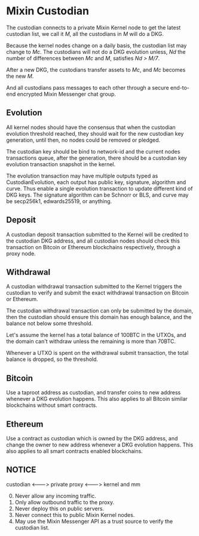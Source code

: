 # Mixin Custodian

The custodian connects to a private Mixin Kernel node to get the latest custodian list, we call it _M_, all the custodians in _M_ will do a DKG.

Because the kernel nodes change on a daily basis, the custodian list may change to _Mc_. The custodians will not do a DKG evolution unless, _Nd_ the number of differences between _Mc_ and _M_, satisfies _Nd > M/7_.

After a new DKG, the custodians transfer assets to _Mc_, and _Mc_ becomes the new _M_.

And all custodians pass messages to each other through a secure end-to-end encrypted Mixin Messenger chat group.

## Evolution

All kernel nodes should have the consensus that when the custodian evolution threshold reached, they should wait for the new custodian key generation, until then, no nodes could be removed or pledged.

The custodian key should be bind to network-id and the current nodes transactions queue, after the generation, there should be a custodian key evolution transaction snapshot in the kernel.

The evolution transaction may have multiple outputs typed as CustodianEvolution, each output has public key, signature, algorithm and curve. Thus enable a single evolution transaction to update different kind of DKG keys. The signature algorithm can be Schnorr or BLS, and curve may be secp256k1, edwards25519, or anything.

## Deposit

A custodian deposit transaction submitted to the Kernel will be credited to the custodian DKG address, and all custodian nodes should check this transaction on Bitcoin or Ethereum blockchains respectively, through a proxy node.

## Withdrawal

A custodian withdrawal transaction submitted to the Kernel triggers the custodian to verify and submit the exact withdrawal transaction on Bitcoin or Ethereum.

The custodian withdrawal transaction can only be submitted by the domain, then the custodian should ensure this domain has enough balance, and the balance not below some threshold.

Let's assume the kernel has a total balance of 100BTC in the UTXOs, and the domain can't withdraw unless the remaining is more than 70BTC.

Whenever a UTXO is spent on the withdrawal submit transaction, the total balance is dropped, so the threshold.

## Bitcoin

Use a taproot address as custodian, and transfer coins to new address whenever a DKG evolution happens. This also applies to all Bitcoin similar blockchains without smart contracts.

## Ethereum

Use a contract as custodian which is owned by the DKG address, and change the owner to new address whenever a DKG evolution happens. This also applies to all smart contracts enabled blockchains.

## NOTICE

custodian <---> private proxy <---> kernel and mm

0. Never allow any incoming traffic.
1. Only allow outbound traffic to the proxy.
2. Never deploy this on public servers.
3. Never connect this to public Mixin Kernel nodes.
4. May use the Mixin Messenger API as a trust source to verify the custodian list.
